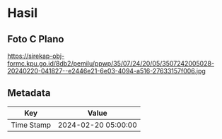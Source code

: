 # Hasil

## Foto C Plano

https://sirekap-obj-formc.kpu.go.id/8db2/pemilu/ppwp/35/07/24/20/05/3507242005028-20240220-041827--e2446e21-6e03-4094-a516-27633157f006.jpg


## Metadata

| Key        | Value               |
| ---------- | ------------------- |
| Time Stamp | 2024-02-20 05:00:00 |



